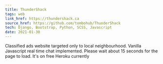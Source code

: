```yaml
---
title: ThunderShack
tags: web
link_href: https://thundershack.ca
source_href: https://github.com/tombohub/ThunderShack
tech: Django, Bootstrap, Python, SCSS, Javascript
date: 2021-01-30
---
```

Classified ads website targeted only to local neighbourhood. Vanilla Javascript real time chat
implemented. Please wait about 15 seconds for the page to load. It's on free Heroku currently
